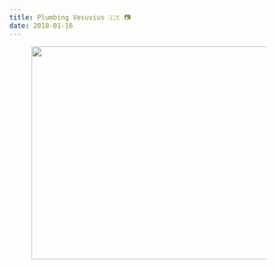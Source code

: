 ```yaml
---
title: Plumbing Vesuvius 🇮🇹 📷
date: 2018-01-16
---
```


<center><figure class="kg-card kg-image-card"><img src="{ '/img/91PlumbingVesuvius------.jpg' | url }" class="kg-image" alt loading="lazy" width="576" height="384"></figure></center>